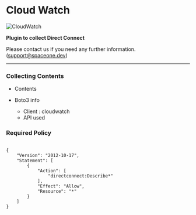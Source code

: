 # Cloud Watch

![CloudWatch](https://spaceone-custom-assets.s3.ap-northeast-2.amazonaws.com/console-assets/icons/cloud-services/aws/AWS-Cloud-Watch.svg)

**Plugin to collect Direct Connect**

Please contact us if you need any further information. (<support@spaceone.dev>)

---

### Collecting Contents

- Contents

  
- Boto3 info
  - Client : cloudwatch
  - API used
  
  
### Required Policy
  
<pre>
<code>
{
    "Version": "2012-10-17",
    "Statement": [
        {
            "Action": [
                "directconnect:Describe*"
            ],
            "Effect": "Allow",
            "Resource": "*"
        }
    ]
}
</code>
</pre>